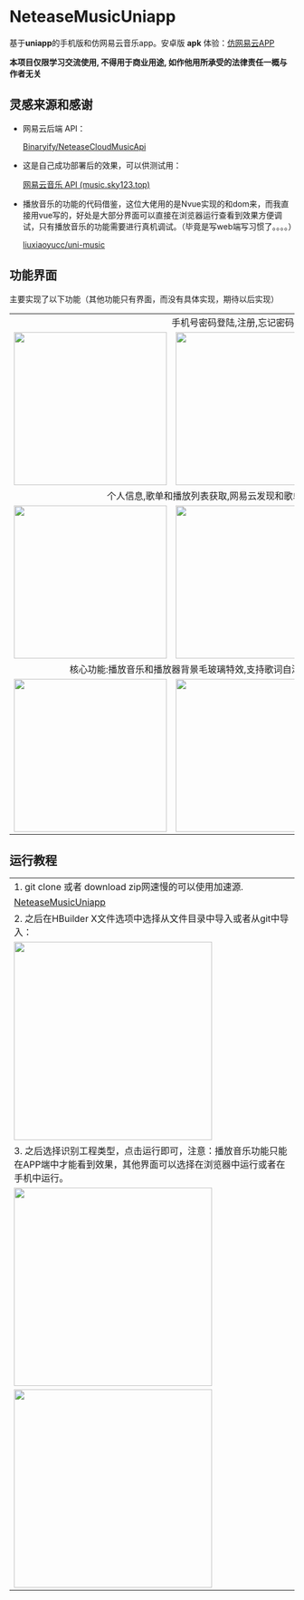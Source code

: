# NeteaseMusicUniapp
基于**uniapp**的手机版和仿网易云音乐app。安卓版 **apk** 体验：[仿网易云APP](https://img.sky123.top/img/%E4%BB%BF%E7%BD%91%E6%98%93%E4%BA%91app.apk)

**本项目仅限学习交流使用, 不得用于商业用途, 如作他用所承受的法律责任一概与作者无关**

## 灵感来源和感谢

- 网易云后端 API：

  [Binaryify/NeteaseCloudMusicApi](https://github.com/Binaryify/NeteaseCloudMusicApi)

- 这是自己成功部署后的效果，可以供测试用：

  [网易云音乐 API (music.sky123.top)](http://music.sky123.top/)

- 播放音乐的功能的代码借鉴，这位大佬用的是Nvue实现的和dom来，而我直接用vue写的，好处是大部分界面可以直接在浏览器运行查看到效果方便调试，只有播放音乐的功能需要进行真机调试。（毕竟是写web端写习惯了。。。。）

  [liuxiaoyucc/uni-music](https://github.com/liuxiaoyucc/uni-music/tree/master/NVUE)

  

## 功能界面

主要实现了以下功能（其他功能只有界面，而没有具体实现，期待以后实现）

<table>
  <tr>
    <td colspan='3' align=center>手机号密码登陆,注册,忘记密码,修改密码</td>
  </tr>
  <tr>
    <td>
      <img src='https://img.sky123.top/img/image-20210901164641019.png' width=270 />
    </td>
    <td>
      <img src='https://img.sky123.top/img/image-20210901164738844.png' width=270 />
    </td>
    <td>
      <img src='https://img.sky123.top/img/image-20210901165005379.png' width=270 />
    </td>
  </tr>
  <tr>
    <td colspan='3' align=center>个人信息,歌单和播放列表获取,网易云发现和歌单推荐,图片推荐,云村推荐</td>
  </tr>
  <tr>
    <td>
      <img src='https://img.sky123.top/img/image-20210901164938243.png' width=270 />
    </td>
    <td>
      <img src='https://img.sky123.top/img/image-20210901165102869.png' width=270 />
    </td>
    <td>
      <img src='https://img.sky123.top/img/image-20210901165143364.png' width=270 />
    </td>
  </tr>
  <tr>
    <td colspan='3' align=center>核心功能:播放音乐和播放器背景毛玻璃特效,支持歌词自滚动,上一首,下一首,喜欢或取消喜欢</td>
  </tr>
  <tr>
    <td>
      <img src='https://img.sky123.top/img/image-20210901165238544.png' width=270 />
    </td>
    <td>
      <img src='https://img.sky123.top/img/image-20210901165251899.png' width=270 />
    </td>
    <td>
      <img src='https://img.sky123.top/img/image-20210901165359535.png' width=270 />
    </td>
  </tr>
</table>

## 运行教程

<table frame='void' border='0'>
  <tr>
    <td>
      1. git clone 或者 download zip网速慢的可以使用加速源.
    </td>
  </tr>
  <tr>
    <td>
      <a href='https://github.com/sky-max-hub/NeteaseMusicUniapp'>NeteaseMusicUniapp</a>
    </td>
  </tr>
  <tr>
    <td>
      2. 之后在HBuilder X文件选项中选择从文件目录中导入或者从git中导入：
    </td>
  </tr>
  <tr>
    <td>
      <img src='https://img.sky123.top/img/image-20210901163304654.png' width=350 />
    </td>
  </tr>
  <tr>
    <td>
       3. 之后选择识别工程类型，点击运行即可，注意：播放音乐功能只能在APP端中才能看到效果，其他界面可以选择在浏览器中运行或者在手机中运行。
    </td>
  </tr>
   <tr>
    <td>
      <img src='https://img.sky123.top/img/image-20210901163724604.png' width=350 />
    </td>
  </tr>
   <tr>
    <td>
      <img src='https://img.sky123.top/img/image-20210901163817218.png' width=350 />
    </td>
  </tr>
</table>


